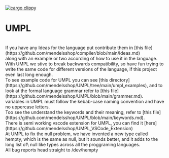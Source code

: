 [![cargo clippy](https://github.com/mendelsshop/UMPL/actions/workflows/cargo_clippy.yml/badge.svg)](https://github.com/mendelsshop/UMPL/actions/workflows/cargo_clippy.yml)
# UMPL
<br>
If you have any Ideas for the language put contribute them in [this file](https://github.com/mendelsshop/compiler/blob/main/Ideas.md)
<br>
along with an example or two according of how to use it in the language.
<br>
With UMPL we stive to break backwards compatibility, so have fun trying to write the same code for different versions of the language, if this project even last long enough.
<br>
To see example code for UMPL you can see [this directory](https://github.com/mendelsshop/UMPL/tree/main/umpl_examples), and to look at the formal language grammar refer to [this file](https://github.com/mendelsshop/UMPL/blob/main/grammer.md).
<br>
variables in UMPL must follow the kebab-case naming convention and have no uppercase letters.
<br>
Too see the understand the keywords and their meaning, refer to [this file](https://github.com/mendelsshop/UMPL/blob/main/keywords.md).
<br>
There is semi working vscode extension for UMPL, you can find it [here](https://github.com/mendelsshop/UMPL_VSCode_Extension)
<br>
At UMPL to fix the null problem, we have invented a new type called hempty, which is the same as null, but it sounds better, and it adds to the long list of\ null like types across all the proggraming languages.
<br> 
All bug reports head straight to /dev/hempty
